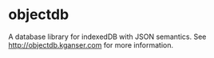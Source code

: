 objectdb
========

A database library for indexedDB with JSON semantics. See <http://objectdb.kganser.com> for more information.
